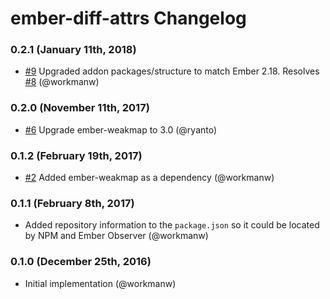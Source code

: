 # ember-diff-attrs Changelog

### 0.2.1 (January 11th, 2018)

- [#9](https://github.com/workmanw/ember-diff-attrs/pull/9) Upgraded addon packages/structure to match Ember 2.18. Resolves [#8](https://github.com/workmanw/ember-diff-attrs/pull/8) (@workmanw)

### 0.2.0 (November 11th, 2017)

- [#6](https://github.com/workmanw/ember-diff-attrs/pull/6) Upgrade ember-weakmap to 3.0 (@ryanto)

### 0.1.2 (February 19th, 2017)

- [#2](https://github.com/workmanw/ember-diff-attrs/pull/2) Added ember-weakmap as a dependency (@workmanw)

### 0.1.1 (February 8th, 2017)

- Added repository information to the `package.json` so it could be located by NPM and Ember Observer (@workmanw)

### 0.1.0 (December 25th, 2016)

- Initial implementation (@workmanw)

